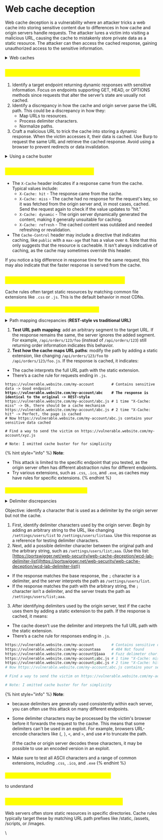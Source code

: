 # Web cache deception

Web cache deception is a vulnerability where an attacker tricks a web cache into storing sensitive content due to differences in how cache and origin servers handle requests. The attacker lures a victim into visiting a malicious URL, causing the cache to mistakenly store private data as a static resource. The attacker can then access the cached response, gaining unauthorized access to the sensitive information.

<details>

<summary>Web caches</summary>

A web cache is an intermediary system between the origin server and the user. When a client requests a static resource, the cache checks if it has a copy. If not (a cache miss), the request is sent to the origin server, which processes and responds.

#### Cache keys <a href="#cache-keys" id="cache-keys"></a>

When the cache gets an HTTP request, it decides whether to serve a cached response or forward the request to the origin server by generating a 'cache key.' This key is usually based on the URL path and query parameters but can also include headers and content type.

#### Cache rules <a href="#cache-rules" id="cache-rules"></a>

Cache rules dictate what can be cached and for how long. They usually store static resources, which change infrequently and are used across multiple pages. Dynamic content isn't cached, as it often contains sensitive information, ensuring users receive the most up-to-date data from the server.

* **Static file extension** rules match the file extensions of requested resources, like `.css` or `.js`&#x20;
* **Static directory** rules match URL paths starting with a specific prefix, typically used for directories containing static resources, such as `/static` or `/assets`.&#x20;
* **File name** rules target specific files that are essential and rarely change, like `robots.txt` and `favicon.ico`.
* **Custom** rules

</details>

## <mark style="color:yellow;">Constructing a web cache deception attack</mark> <a href="#constructing-a-web-cache-deception-attack" id="constructing-a-web-cache-deception-attack"></a>

1. Identify a target endpoint returning dynamic responses with sensitive information. Focus on endpoints supporting GET, HEAD, or OPTIONS methods since requests that alter the server’s state are usually not cached.
2. Identify a discrepancy in how the cache and origin server parse the URL path. This could be a discrepancy in how they:
   * Map URLs to resources.
   * Process delimiter characters.
   * Normalize paths.
3. Craft a malicious URL to trick the cache into storing a dynamic response. When the victim accesses it, their data is cached. Use Burp to request the same URL and retrieve the cached response. Avoid using a browser to prevent redirects or data invalidation.

<details>

<summary>Using a cache buster</summary>

When testing for discrepancies and crafting a web cache deception exploit, ensure each request has a unique cache key to avoid receiving cached responses, which could skew your results.

Since the cache key typically includes the URL path and query parameters, change the key by adding a different query string with each request. Automate this with the Param Miner extension by selecting _Add dynamic cachebuster_ under the Param Miner > Settings menu in Burp. This will add a unique query string to every request, viewable in the Logger tab.

</details>

## <mark style="color:yellow;">Detecting cached responses</mark>

* The `X-Cache` header indicates if a response came from the cache. Typical values include:
  * `X-Cache: hit` - The response came from the cache.
  * `X-Cache: miss` - The cache had no response for the request's key, so it was fetched from the origin server and, in most cases, cached. Send the request again to check if the value updates to "hit."
  * `X-Cache: dynamic` - The origin server dynamically generated the content, making it generally unsuitable for caching.
  * `X-Cache: refresh` - The cached content was outdated and needed refreshing or revalidation.
* The `Cache-Control` header may include a directive that indicates caching, like `public` with a `max-age` that has a value over `0`. Note that this only suggests that the resource is cacheable. It isn't always indicative of caching, as the cache may sometimes override this header.

If you notice a big difference in response time for the same request, this may also indicate that the faster response is served from the cache.

## <mark style="color:yellow;">Exploiting static extension cache rules</mark>

Cache rules often target static resources by matching common file extensions like `.css` or `.js`. This is the default behavior in most CDNs.

### <mark style="color:yellow;">Exploiting path mapping discrepancies</mark> <a href="#exploiting-path-mapping-discrepancies" id="exploiting-path-mapping-discrepancies"></a>

<details>

<summary>Path mapping discrepancies (<strong>REST-style vs traditional URL)</strong></summary>

Consider the following example:

`http://example.com/user/123/profile/wcd.css`

* An origin server using **REST-style** URL mapping may interpret this as a request for the `/user/123/profile` endpoint and returns the profile information for user `123`, ignoring `wcd.css` as a non-significant parameter.
* A cache that uses **traditional URL** mapping may view this as a request for a file named `wcd.css` located in the `/profile` directory under `/user/123`. It interprets the URL path as `/user/123/profile/wcd.css`. If the cache is configured to store responses for requests where the path ends in `.css`, it would cache and serve the profile information as if it were a CSS file.

</details>

1. **Test URL path mapping**: add an arbitrary segment to the target URL. If the response remains the same, the server ignores the added segment. For example, `/api/orders/123/foo` (instead of `/api/orders/123`) still returning order information indicates this behavior.
2. **Test how the cache maps URL paths**: modify the path by adding a static extension, like changing `/api/orders/123/foo` to `/api/orders/123/foo.js`. If the response is cached, it indicates:

* The cache interprets the full URL path with the static extension.
* There’s a cache rule for requests ending in `.js`.

<pre class="language-sh"><code class="lang-sh">https://vulnerable.website.com/my-account        # Contains sensitive data -> Good endpoint
<strong>https://vulnerable.website.com/my-account/abc    # The response is identical to the original -> REST-style 
</strong>https://vulnerable.website.com/my-account/abc.js # 1 time "X-Cache: miss" -> Ok, there should be a cache mechanism
https://vulnerable.website.com/my-account/abc.js # 2 time "X-Cache: hit" -> Perfect, the page is cached
# Now https://vulnerable.website.com/my-account/abc.js contains your sensitive data cached

# Find a way to send the victim on https://vulnerable.website.com/my-account/xyz.js

# Note: I omitted cache buster for for simplicity
</code></pre>

{% hint style="info" %}
**Note**:&#x20;

* This attack is limited to the specific endpoint that you tested, as the origin server often has different abstraction rules for different endpoints.
* Try various extensions, such as `.css`, `.ico`, and `.exe`, as caches may have rules for specific extensions.
{% endhint %}

### <mark style="color:yellow;">Exploiting delimiter discrepancies</mark> <a href="#exploiting-delimiter-discrepancies" id="exploiting-delimiter-discrepancies"></a>

<details>

<summary>Delimiter discrepancies</summary>

to do

</details>

Objective: identify a character that is used as a delimiter by the origin server but not the cache.

1. First, identify delimiter characters used by the origin server. Begin by adding an arbitrary string to the URL, like changing `/settings/users/list` to `/settings/users/listaaa`. Use this response as a reference for testing delimiter characters.
2. Next, add a possible delimiter character between the original path and the arbitrary string, such as `/settings/users/list;aaa`. (Use this list: [https://portswigger.net/web-security/web-cache-deception/wcd-lab-delimiter-list](https://portswigger.net/web-security/web-cache-deception/wcd-lab-delimiter-list))

* If the response matches the base response, the `;` character is a delimiter, and the server interprets the path as `/settings/users/list`.
* If the response matches the path with the arbitrary string, the `;` character isn’t a delimiter, and the server treats the path as `/settings/users/list;aaa`.

3. After identifying delimiters used by the origin server, test if the cache uses them by adding a static extension to the path. If the response is cached, it means:

* The cache doesn’t use the delimiter and interprets the full URL path with the static extension.
* There’s a cache rule for responses ending in `.js`.

```sh
https://vulnerable.website.com/my-account        # Contains sensitive data -> Good endpoint
https://vulnerable.website.com/my-accountaaa     # 404 Not found
https://vulnerable.website.com/my-account§§aaa   # Fuzz delimeter char. -> with ";" -> The response matches the original 
https://vulnerable.website.com/my-account;abc.js # 1 time "X-Cache: miss" -> Ok, there should be a cache mechanism
https://vulnerable.website.com/my-account;abc.js # 2 time "X-Cache: hit" -> Perfect, the page is cached
# Now https://vulnerable.website.com/my-account;abc.js contains your sensitive data cached

# Find a way to send the victim on https://vulnerable.website.com/my-account;xyz.js

# Note: I omitted cache buster for for simplicity
```

{% hint style="info" %}
**Note**:&#x20;

* because delimiters are generally used consistently within each server, you can often use this attack on many different endpoints.
*   Some delimiter characters may be processed by the victim's browser before it forwards the request to the cache. This means that some delimiters can't be used in an exploit. For example, browsers URL-encode characters like `{`, `}`, `<`, and `>`, and use `#` to truncate the path.

    If the cache or origin server decodes these characters, it may be possible to use an encoded version in an exploit.
* Make sure to test all ASCII characters and a range of common extensions, including `.css`, `.ico`, and `.exe`
{% endhint %}

### <mark style="color:yellow;">Exploiting delimiter decoding discrepancies</mark> <a href="#exploiting-delimiter-decoding-discrepancies" id="exploiting-delimiter-decoding-discrepancies"></a>

to understand

## <mark style="color:yellow;">Exploiting static directory cache rules</mark> <a href="#exploiting-static-directory-cache-rules" id="exploiting-static-directory-cache-rules"></a>

Web servers often store static resources in specific directories. Cache rules typically target these by matching URL path prefixes like /static, /assets, /scripts, or /images.

\
